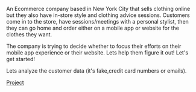 

An Ecommerce company based in New York City that sells clothing online but they also have in-store style and clothing advice sessions. Customers come in to the store, have sessions/meetings with a personal stylist, then they can go home and order either on a mobile app or website for the clothes they want.

The company is trying to decide whether to focus their efforts on their mobile app experience or their website. Lets help them figure it out! Let's get started!

Lets analyze the customer data (it's fake,credit card numbers or emails).

<a href='http://nbviewer.jupyter.org/gist/Keerthivasan-A/45c32328927d953ba0f157a1ddfe7775' target="_blank">Project</a>
